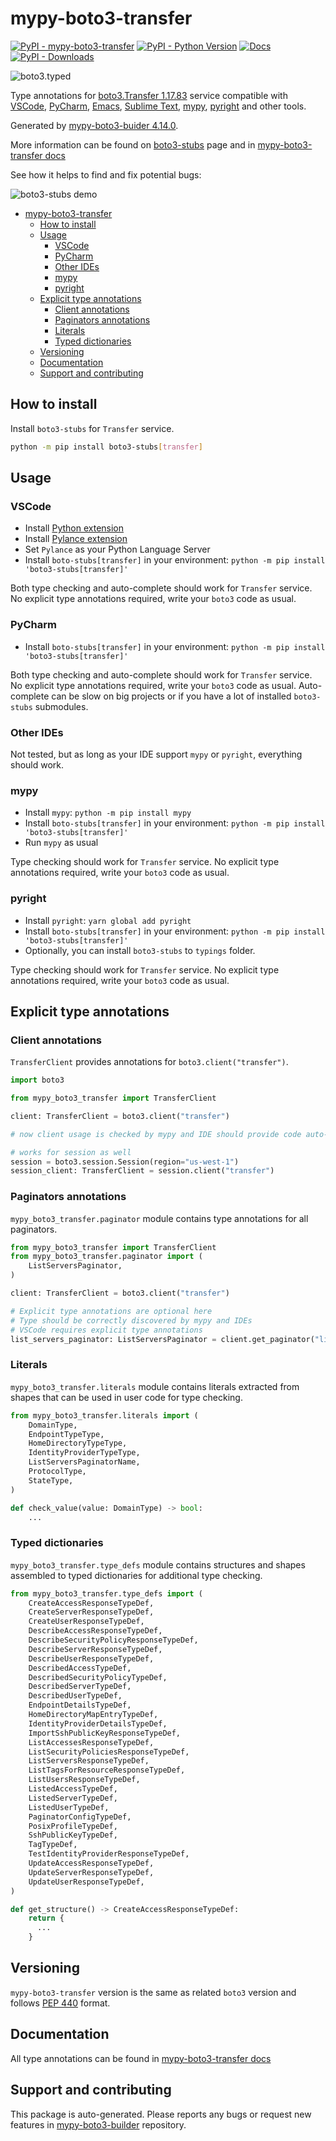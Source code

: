 # mypy-boto3-transfer<a id="mypy-boto3-transfer"></a>

[![PyPI - mypy-boto3-transfer](https://img.shields.io/pypi/v/mypy-boto3-transfer.svg?color=blue)](https://pypi.org/project/mypy-boto3-transfer)
[![PyPI - Python Version](https://img.shields.io/pypi/pyversions/mypy-boto3-transfer.svg?color=blue)](https://pypi.org/project/mypy-boto3-transfer)
[![Docs](https://img.shields.io/readthedocs/mypy-boto3-builder.svg?color=blue)](https://mypy-boto3-builder.readthedocs.io/)
[![PyPI - Downloads](https://img.shields.io/pypi/dw/mypy-boto3-transfer?color=blue)](https://pypistats.org/packages/mypy-boto3-transfer)

![boto3.typed](https://github.com/vemel/mypy_boto3_builder/raw/master/logo.png)

Type annotations for
[boto3.Transfer 1.17.83](https://boto3.amazonaws.com/v1/documentation/api/1.17.83/reference/services/transfer.html#Transfer)
service compatible with [VSCode](https://code.visualstudio.com/),
[PyCharm](https://www.jetbrains.com/pycharm/),
[Emacs](https://www.gnu.org/software/emacs/),
[Sublime Text](https://www.sublimetext.com/),
[mypy](https://github.com/python/mypy),
[pyright](https://github.com/microsoft/pyright) and other tools.

Generated by
[mypy-boto3-buider 4.14.0](https://github.com/vemel/mypy_boto3_builder).

More information can be found on
[boto3-stubs](https://pypi.org/project/boto3-stubs/) page and in
[mypy-boto3-transfer docs](https://vemel.github.io/boto3_stubs_docs/mypy_boto3_transfer/)

See how it helps to find and fix potential bugs:

![boto3-stubs demo](https://github.com/vemel/mypy_boto3_builder/raw/master/demo.gif)

- [mypy-boto3-transfer](#mypy-boto3-transfer)
  - [How to install](#how-to-install)
  - [Usage](#usage)
    - [VSCode](#vscode)
    - [PyCharm](#pycharm)
    - [Other IDEs](#other-ides)
    - [mypy](#mypy)
    - [pyright](#pyright)
  - [Explicit type annotations](#explicit-type-annotations)
    - [Client annotations](#client-annotations)
    - [Paginators annotations](#paginators-annotations)
    - [Literals](#literals)
    - [Typed dictionaries](#typed-dictionaries)
  - [Versioning](#versioning)
  - [Documentation](#documentation)
  - [Support and contributing](#support-and-contributing)

## How to install<a id="how-to-install"></a>

Install `boto3-stubs` for `Transfer` service.

```bash
python -m pip install boto3-stubs[transfer]
```

## Usage<a id="usage"></a>

### VSCode<a id="vscode"></a>

- Install
  [Python extension](https://marketplace.visualstudio.com/items?itemName=ms-python.python)
- Install
  [Pylance extension](https://marketplace.visualstudio.com/items?itemName=ms-python.vscode-pylance)
- Set `Pylance` as your Python Language Server
- Install `boto-stubs[transfer]` in your environment:
  `python -m pip install 'boto3-stubs[transfer]'`

Both type checking and auto-complete should work for `Transfer` service. No
explicit type annotations required, write your `boto3` code as usual.

### PyCharm<a id="pycharm"></a>

- Install `boto-stubs[transfer]` in your environment:
  `python -m pip install 'boto3-stubs[transfer]'`

Both type checking and auto-complete should work for `Transfer` service. No
explicit type annotations required, write your `boto3` code as usual.
Auto-complete can be slow on big projects or if you have a lot of installed
`boto3-stubs` submodules.

### Other IDEs<a id="other-ides"></a>

Not tested, but as long as your IDE support `mypy` or `pyright`, everything
should work.

### mypy<a id="mypy"></a>

- Install `mypy`: `python -m pip install mypy`
- Install `boto-stubs[transfer]` in your environment:
  `python -m pip install 'boto3-stubs[transfer]'`
- Run `mypy` as usual

Type checking should work for `Transfer` service. No explicit type annotations
required, write your `boto3` code as usual.

### pyright<a id="pyright"></a>

- Install `pyright`: `yarn global add pyright`
- Install `boto-stubs[transfer]` in your environment:
  `python -m pip install 'boto3-stubs[transfer]'`
- Optionally, you can install `boto3-stubs` to `typings` folder.

Type checking should work for `Transfer` service. No explicit type annotations
required, write your `boto3` code as usual.

## Explicit type annotations<a id="explicit-type-annotations"></a>

### Client annotations<a id="client-annotations"></a>

`TransferClient` provides annotations for `boto3.client("transfer")`.

```python
import boto3

from mypy_boto3_transfer import TransferClient

client: TransferClient = boto3.client("transfer")

# now client usage is checked by mypy and IDE should provide code auto-complete

# works for session as well
session = boto3.session.Session(region="us-west-1")
session_client: TransferClient = session.client("transfer")
```

### Paginators annotations<a id="paginators-annotations"></a>

`mypy_boto3_transfer.paginator` module contains type annotations for all
paginators.

```python
from mypy_boto3_transfer import TransferClient
from mypy_boto3_transfer.paginator import (
    ListServersPaginator,
)

client: TransferClient = boto3.client("transfer")

# Explicit type annotations are optional here
# Type should be correctly discovered by mypy and IDEs
# VSCode requires explicit type annotations
list_servers_paginator: ListServersPaginator = client.get_paginator("list_servers")
```

### Literals<a id="literals"></a>

`mypy_boto3_transfer.literals` module contains literals extracted from shapes
that can be used in user code for type checking.

```python
from mypy_boto3_transfer.literals import (
    DomainType,
    EndpointTypeType,
    HomeDirectoryTypeType,
    IdentityProviderTypeType,
    ListServersPaginatorName,
    ProtocolType,
    StateType,
)

def check_value(value: DomainType) -> bool:
    ...
```

### Typed dictionaries<a id="typed-dictionaries"></a>

`mypy_boto3_transfer.type_defs` module contains structures and shapes assembled
to typed dictionaries for additional type checking.

```python
from mypy_boto3_transfer.type_defs import (
    CreateAccessResponseTypeDef,
    CreateServerResponseTypeDef,
    CreateUserResponseTypeDef,
    DescribeAccessResponseTypeDef,
    DescribeSecurityPolicyResponseTypeDef,
    DescribeServerResponseTypeDef,
    DescribeUserResponseTypeDef,
    DescribedAccessTypeDef,
    DescribedSecurityPolicyTypeDef,
    DescribedServerTypeDef,
    DescribedUserTypeDef,
    EndpointDetailsTypeDef,
    HomeDirectoryMapEntryTypeDef,
    IdentityProviderDetailsTypeDef,
    ImportSshPublicKeyResponseTypeDef,
    ListAccessesResponseTypeDef,
    ListSecurityPoliciesResponseTypeDef,
    ListServersResponseTypeDef,
    ListTagsForResourceResponseTypeDef,
    ListUsersResponseTypeDef,
    ListedAccessTypeDef,
    ListedServerTypeDef,
    ListedUserTypeDef,
    PaginatorConfigTypeDef,
    PosixProfileTypeDef,
    SshPublicKeyTypeDef,
    TagTypeDef,
    TestIdentityProviderResponseTypeDef,
    UpdateAccessResponseTypeDef,
    UpdateServerResponseTypeDef,
    UpdateUserResponseTypeDef,
)

def get_structure() -> CreateAccessResponseTypeDef:
    return {
      ...
    }
```

## Versioning<a id="versioning"></a>

`mypy-boto3-transfer` version is the same as related `boto3` version and
follows [PEP 440](https://www.python.org/dev/peps/pep-0440/) format.

## Documentation<a id="documentation"></a>

All type annotations can be found in
[mypy-boto3-transfer docs](https://vemel.github.io/boto3_stubs_docs/mypy_boto3_transfer/)

## Support and contributing<a id="support-and-contributing"></a>

This package is auto-generated. Please reports any bugs or request new features
in [mypy-boto3-builder](https://github.com/vemel/mypy_boto3_builder/issues/)
repository.
